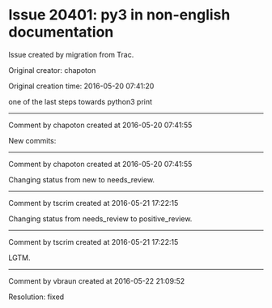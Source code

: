 # Issue 20401: py3 in non-english documentation

Issue created by migration from Trac.

Original creator: chapoton

Original creation time: 2016-05-20 07:41:20

one of the last steps towards python3 print


---

Comment by chapoton created at 2016-05-20 07:41:55

New commits:


---

Comment by chapoton created at 2016-05-20 07:41:55

Changing status from new to needs_review.


---

Comment by tscrim created at 2016-05-21 17:22:15

Changing status from needs_review to positive_review.


---

Comment by tscrim created at 2016-05-21 17:22:15

LGTM.


---

Comment by vbraun created at 2016-05-22 21:09:52

Resolution: fixed
